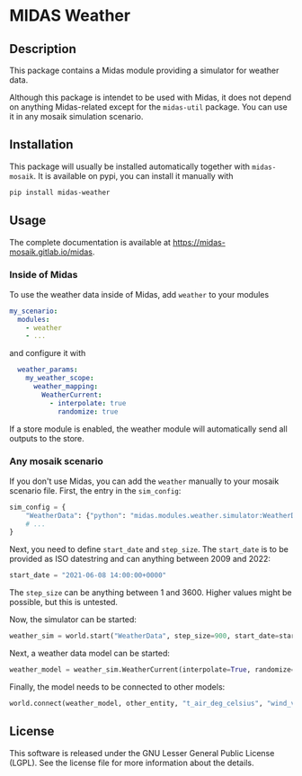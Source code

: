 # MIDAS Weather

## Description
This package contains a Midas module providing a simulator for weather data.

Although this package is intendet to be used with Midas, it does not depend on anything Midas-related except for the `midas-util` package.
You can use it in any mosaik simulation scenario.

## Installation
This package will usually be installed automatically together with `midas-mosaik`.
It is available on pypi, you can install it manually with 

```bash
pip install midas-weather
```

## Usage
The complete documentation is available at https://midas-mosaik.gitlab.io/midas.

### Inside of Midas
To use the weather data inside of Midas, add `weather` to your modules

```yaml
my_scenario:
  modules:
    - weather
    - ...
```

and configure it with

```yaml
  weather_params:
    my_weather_scope:
      weather_mapping:
        WeatherCurrent:
          - interpolate: true
            randomize: true
```

If a store module is enabled, the weather module will automatically send all outputs to the store.


### Any mosaik scenario
If you don't use Midas, you can add the `weather` manually to your mosaik scenario file.
First, the entry in the `sim_config`:

```python
sim_config = {
    "WeatherData": {"python": "midas.modules.weather.simulator:WeatherDataSimulator"},
    # ...
}
```

Next, you need to define `start_date` and `step_size`.
The `start_date` is to be provided as ISO datestring and can anything between 2009 and 2022:

```python
start_date = "2021-06-08 14:00:00+0000"
```

The `step_size` can be anything between 1 and 3600. 
Higher values might be possible, but this is untested.

Now, the simulator can be started:

```python
weather_sim = world.start("WeatherData", step_size=900, start_date=start_date)
```

Next, a weather data model can be started:

```python
weather_model = weather_sim.WeatherCurrent(interpolate=True, randomize=True)

```

Finally, the model needs to be connected to other models:

```python
world.connect(weather_model, other_entity, "t_air_deg_celsius", "wind_v_m_per_s")
```

## License
This software is released under the GNU Lesser General Public License (LGPL). See the license file for more information about the details.